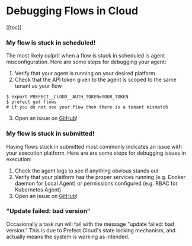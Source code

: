 
# Debugging Flows in Cloud

 [[toc]]

### My flow is stuck in scheduled!

The most likely culprit when a flow is stuck in scheduled is agent misconfiguration. Here are some steps for debugging your agent:

1. Verify that your agent is running on your desired platform
2. Check that the API token given to the agent is scoped to the same tenant as your flow

```
$ export PREFECT__CLOUD__AUTH_TOKEN=YOUR_TOKEN
$ prefect get flows
# if you do not see your flow then there is a tenant mismatch
```

3. Open an issue on [GitHub](https://github.com/PrefectHQ/prefect/issues/new/choose)!

### My flow is stuck in submitted!

Having flows stuck in submitted most commonly indicates an issue with your execution platform. Here are are some steps for debugging issues in execution:

1. Check the agent logs to see if anything obvious stands out
2. Verify that your platform has the proper services running (e.g. Docker daemon for Local Agent) or permissions configured (e.g. RBAC for Kubernetes Agent)
3. Open an issue on [GitHub](https://github.com/PrefectHQ/prefect/issues/new/choose)!

### "Update failed: bad version"

Occasionally a task run will fail with the message "update failed: bad version." This is due to Prefect Cloud's state locking mechanism, and actually means the system is working as intended.
